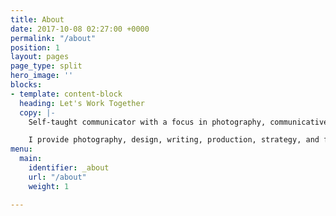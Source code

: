 ```yaml
---
title: About
date: 2017-10-08 02:27:00 +0000
permalink: "/about"
position: 1
layout: pages
page_type: split
hero_image: ''
blocks:
- template: content-block
  heading: Let's Work Together
  copy: |-
    Self-taught communicator with a focus in photography, communicative design, and writing. I love working with start-ups and established companies across all sectors to help create the things that they need to build and grow. Pure, candid collaboration is my goal, which in turn creates an incubator for strong work, both in-house and through strategic creative partnerships.

    I provide photography, design, writing, production, strategy, and film services.
menu:
  main:
    identifier: _about
    url: "/about"
    weight: 1

---
```

